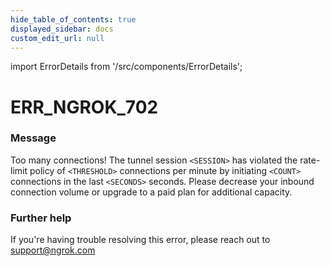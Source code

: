 ```yaml
---
hide_table_of_contents: true
displayed_sidebar: docs
custom_edit_url: null
---
```


import ErrorDetails from '/src/components/ErrorDetails';

# ERR_NGROK_702

### Message
Too many connections! The tunnel session `<SESSION>` has violated the rate-limit policy of `<THRESHOLD>` connections per minute by initiating `<COUNT>` connections in the last `<SECONDS>` seconds. Please decrease your inbound connection volume or upgrade to a paid plan for additional capacity.

### Further help
If you're having trouble resolving this error, please reach out to [support@ngrok.com](mailto:support@ngrok.com?subject=Help%20with%20ERR_NGROK_702)

<ErrorDetails error='err_ngrok_702' />
